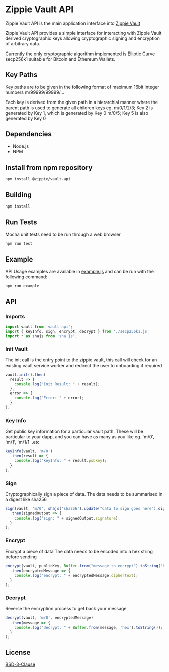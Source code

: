 # Zippie Vault API

Zippie Vault API is the main application interface into [Zippie Vault](https://github.com/zippiehq/vault)

Zippie Vault API provides a simple interface for interacting with Zippie Vault derived cryptographic keys allowing cryptographic signing and encryption of arbitrary data.

Currently the only cryptographic algorithm implemented is Elliptic Curve secp256k1 suitable for Bitcoin and Ethereum Wallets.

## Key Paths
Key paths are to be given in the following format of maximum 16bit integer numbers
m/99999/99999/...

Each key is derived from the given path in a hierarchial manner where the parent path is used to generate all children keys
eg.
m/0/1/2/3; Key 2 is generated by Key 1, which is generated by Key 0
m/0/5; Key 5 is also generated by Key 0 

## Dependencies
 - Node.js
 - NPM

## Install from npm repository
```bash
npm install @zippie/vault-api
```

## Building
```bash
npm install
```

## Run Tests
Mocha unit tests need to be run through a web browser

```bash
npm run test
```
## Example
API Usage examples are available in [example.js](./src/example.js) and can be run with the following command:

```bash
npm run example
```

## API

### Imports
```javascript
import vault from 'vault-api';
import { keyInfo, sign, encrypt, decrypt } from './secp256k1.js'
import * as shajs from 'sha.js';
```

### Init Vault
The init call is the entry point to the zippie vault, this call will check for an existing vault service worker and redirect the user to onboarding if required

```javascript
vault.init().then(
  result => {
    console.log("Init Result: " + result);
  },
  error => {
    console.log("Error: " + error);
  }
);
```

### Key Info
Get public key information for a particular vault path.
These will be particular to your dapp, and you can have as many as you like
eg. 'm/0', 'm/1', 'm/1/1' .etc
```javascript
keyInfo(vault, 'm/0')
  .then(result => {
    console.log("keyInfo: " + result.pubkey);
  }
);
```

### Sign
Cryptographically sign a piece of data.
The data needs to be summarised in a digest like sha256
```javascript
sign(vault, 'm/0', shajs('sha256').update("data to sign goes here").digest())
  .then(signedOutput => {
    console.log("sign: " + signedOutput.signature);
  }
);
```

### Encrypt
Encrypt a piece of data
The data needs to be encoded into a hex string before sending
```javascript
encrypt(vault, publicKey, Buffer.from("message to encrypt").toString('hex'))
  .then(encryptedMessage => {
    console.log("encrypt: " + encryptedMessage.ciphertext);
  }
);
```

### Decrypt
Reverse the encryption process to get back your message

```javascript
decrypt(vault, 'm/0', encryptedMessage)
  .then(message => {
    console.log("decrypt: " + Buffer.from(message, 'hex').toString());
  }
);
```

## License
[BSD-3-Clause](LICENSE)
